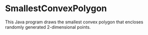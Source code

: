 # SmallestConvexPolygon
This Java program draws the smallest convex polygon that encloses randomly generated 2-dimensional points. 
